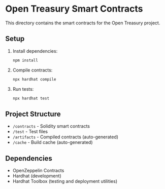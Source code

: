 # Open Treasury Smart Contracts

This directory contains the smart contracts for the Open Treasury project.

## Setup

1. Install dependencies:
   ```bash
   npm install
   ```

2. Compile contracts:
   ```bash
   npx hardhat compile
   ```

3. Run tests:
   ```bash
   npx hardhat test
   ```

## Project Structure

- `/contracts` - Solidity smart contracts
- `/test` - Test files
- `/artifacts` - Compiled contracts (auto-generated)
- `/cache` - Build cache (auto-generated)

## Dependencies

- OpenZeppelin Contracts
- Hardhat (development)
- Hardhat Toolbox (testing and deployment utilities)
